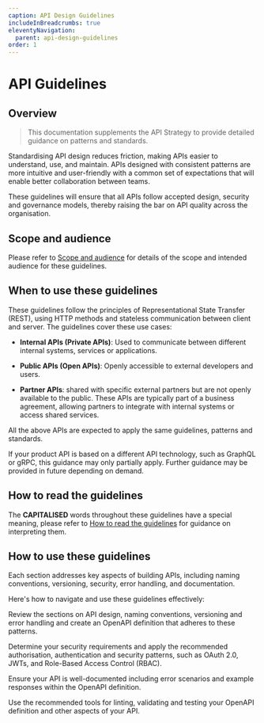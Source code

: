 ```yaml
---
caption: API Design Guidelines
includeInBreadcrumbs: true
eleventyNavigation:
  parent: api-design-guidelines
order: 1
---
```


# API Guidelines

## Overview

> This documentation supplements the API Strategy to provide detailed guidance on patterns and standards.

Standardising API design reduces friction, making APIs easier to understand, use, and maintain. APIs designed with consistent patterns are more intuitive and user-friendly with a common set of expectations that will enable better collaboration between teams.

These guidelines will ensure that all APIs follow accepted design, security and governance models, thereby raising the bar on API quality across the organisation.

## Scope and audience

Please refer to [Scope and audience][1] for details of the scope and intended audience for these guidelines.

## When to use these guidelines

These guidelines follow the principles of Representational State Transfer (REST), using HTTP methods and stateless communication between client and server. The guidelines cover these use cases:

- **Internal APIs (Private APIs)**: Used to communicate between different internal systems, services or applications.

- **Public APIs (Open APIs)**: Openly accessible to external developers and users.

- **Partner APIs**: shared with specific external partners but are not openly available to the public. These APIs are typically part of a business agreement, allowing partners to integrate with internal systems or access shared services.

All the above APIs are expected to apply the same guidelines, patterns and standards.

If your product API is based on a different API technology, such as GraphQL or gRPC, this guidance may only partially apply. Further guidance may be provided in future depending on demand.

## How to read the guidelines

The **CAPITALISED** words throughout these guidelines have a special meaning, please refer to [How to read the guidelines][2] for guidance on interpreting them.

## How to use these guidelines

Each section addresses key aspects of building APIs, including naming conventions, versioning, security, error handling, and documentation.

Here's how to navigate and use these guidelines effectively:

Review the sections on API design, naming conventions, versioning and error handling and create an OpenAPI definition that adheres to these patterns.

Determine your security requirements and apply the recommended authorisation, authentication and security patterns, such as OAuth 2.0, JWTs, and Role-Based Access Control (RBAC).

Ensure your API is well-documented including error scenarios and example responses within the OpenAPI definition.

Use the recommended tools for linting, validating and testing your OpenAPI definition and other aspects of your API.

[1]: /about.md#scope-and-audience
[2]: /about.md#how-to-read-the-guidelines
